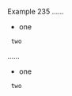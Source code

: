 Example 235
......

 -    one

     two

......

<ul>
<li>one</li>
</ul>
<pre><code> two
</code></pre>
